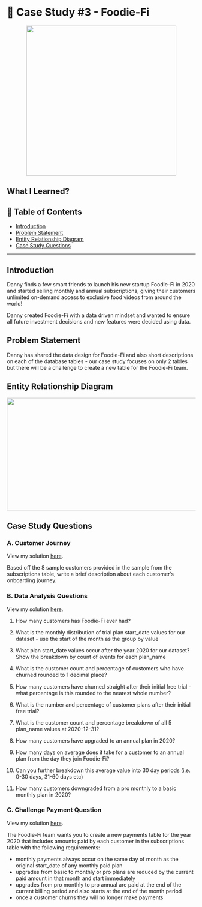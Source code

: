 # 🍌 Case Study #3 - Foodie-Fi 

<p align="center">
  <img width="400" height="400" src="https://user-images.githubusercontent.com/115451301/220280761-9af49a31-6877-47cb-baf9-8c2d5aee78cb.png">
</p>

## **What I Learned?** 



## 📘 Table of Contents
- [Introduction](#introduction)
- [Problem Statement](#problem-statement)
- [Entity Relationship Diagram](#entity-relationship-diagram)
- [Case Study Questions](#case-study-questions)

***

## **Introduction**

Danny finds a few smart friends to launch his new startup Foodie-Fi in 2020 and started selling monthly and annual subscriptions, 
giving their customers unlimited on-demand access to exclusive food videos from around the world!

Danny created Foodie-Fi with a data driven mindset and wanted to ensure all future investment decisions and new features were decided using data.

## **Problem Statement**

Danny has shared the data design for Foodie-Fi and also short descriptions on each of the database tables - our case study focuses on only 2 tables but there will be a challenge to create a new table for the Foodie-Fi team.
## **Entity Relationship Diagram**

<p align="center">
  <img width="600" height="300" src="https://user-images.githubusercontent.com/115451301/220281469-816d67ae-bb58-41c8-8c99-ed544f4ce07a.png">
</p>

## **Case Study Questions** 

### A. Customer Journey

View my solution [here](https://github.com/hieucabo/8-Week-SQL-Challenge/blob/main/Case%20Study%20%233%20-%20Foodie-Fi/A.%20Customer%20Journey.md).

Based off the 8 sample customers provided in the sample from the subscriptions table, write a brief description about each customer’s onboarding journey.

### B. Data Analysis Questions

View my solution [here](https://github.com/hieucabo/8-Week-SQL-Challenge/blob/main/Case%20Study%20%233%20-%20Foodie-Fi/B.%20Data%20Analysis%20Questions.md).

1. How many customers has Foodie-Fi ever had?

2. What is the monthly distribution of trial plan start_date values for our dataset - use the start of the month as the group by value

3. What plan start_date values occur after the year 2020 for our dataset? Show the breakdown by count of events for each plan_name

4. What is the customer count and percentage of customers who have churned rounded to 1 decimal place?

5. How many customers have churned straight after their initial free trial - what percentage is this rounded to the nearest whole number?

6. What is the number and percentage of customer plans after their initial free trial?

7. What is the customer count and percentage breakdown of all 5 plan_name values at 2020-12-31?

8. How many customers have upgraded to an annual plan in 2020?

9. How many days on average does it take for a customer to an annual plan from the day they join Foodie-Fi?

10. Can you further breakdown this average value into 30 day periods (i.e. 0-30 days, 31-60 days etc)

11. How many customers downgraded from a pro monthly to a basic monthly plan in 2020?

### C. Challenge Payment Question

View my solution [here](https://github.com/hieucabo/8-Week-SQL-Challenge/blob/main/Case%20Study%20%233%20-%20Foodie-Fi/C.%20Challenge%20Payment%20Question.md).

The Foodie-Fi team wants you to create a new payments table for the year 2020 that includes amounts paid by each customer in the subscriptions table with the following requirements:

- monthly payments always occur on the same day of month as the original start_date of any monthly paid plan
- upgrades from basic to monthly or pro plans are reduced by the current paid amount in that month and start immediately
- upgrades from pro monthly to pro annual are paid at the end of the current billing period and also starts at the end of the month period
- once a customer churns they will no longer make payments
